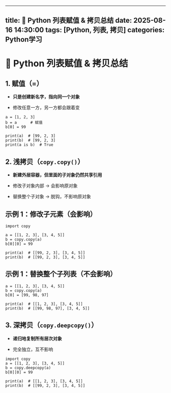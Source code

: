 
---
title: 🐍 Python 列表赋值 & 拷贝总结
date: 2025-08-16 14:30:00
tags: [Python, 列表, 拷贝]
categories: Python学习
---
# 🐍 Python 列表赋值 & 拷贝总结

## 1. 赋值（=）

-   **只是创建新名字，指向同一个对象**
    
-   修改任意一方，另一方都会跟着变
```
a = [1, 2, 3]
b = a      # 赋值
b[0] = 99

print(a)  # [99, 2, 3]
print(b)  # [99, 2, 3]
print(a is b)  # True
```
## 2. 浅拷贝（`copy.copy()`）

-   **新建外层容器，但里面的子对象仍然共享引用**
    
-   修改子对象内部 → 会影响原对象
    
-   替换整个子对象 → 脱钩，不影响原对象
## 示例 1：修改子元素（会影响）
```
import copy

a = [[1, 2, 3], [3, 4, 5]]
b = copy.copy(a)
b[0][0] = 99

print(a)  # [[99, 2, 3], [3, 4, 5]]
print(b)  # [[99, 2, 3], [3, 4, 5]]
```
## 示例 1：替换整个子列表（不会影响）
```
a = [[1, 2, 3], [3, 4, 5]]
b = copy.copy(a)
b[0] = [99, 98, 97]

print(a)  # [[1, 2, 3], [3, 4, 5]]
print(b)  # [[99, 98, 97], [3, 4, 5]]
```
## 3. 深拷贝（`copy.deepcopy()`）

-   **递归地复制所有层次对象**
    
-   完全独立，互不影响
```
import copy
a = [[1, 2, 3], [3, 4, 5]]
b = copy.deepcopy(a)
b[0][0] = 99

print(a)  # [[1, 2, 3], [3, 4, 5]]
print(b)  # [[99, 2, 3], [3, 4, 5]]
```